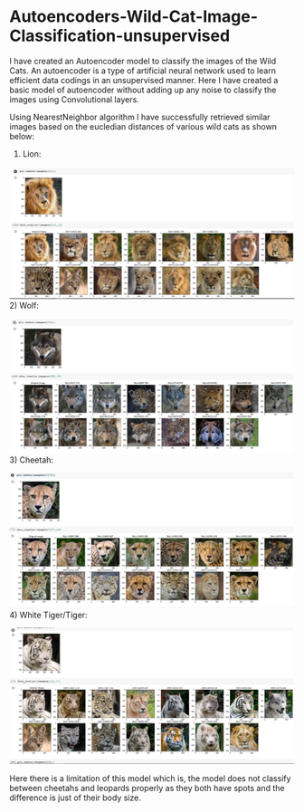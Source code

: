 # Autoencoders-Wild-Cat-Image-Classification-unsupervised

I have created an Autoencoder model to classify the images of the Wild Cats. An autoencoder is a type of artificial neural network used to learn efficient data codings in an unsupervised manner. Here I have created a basic model of autoencoder without adding up any noise to classify the images using Convolutional layers.

Using NearestNeighbor algorithm I have successfully retrieved similar images based on the eucledian distances of various wild cats as shown below:
1) Lion: 

![header image](https://github.com/AniketRele/Autoencoders-Wild-Cat-Image-Classification-unsupervised/blob/master/lion.PNG)
2) Wolf: 

![header image](https://github.com/AniketRele/Autoencoders-Wild-Cat-Image-Classification-unsupervised/blob/master/wolf.PNG)
3) Cheetah: 

![header image](https://github.com/AniketRele/Autoencoders-Wild-Cat-Image-Classification-unsupervised/blob/master/cheetah.PNG)
4) White Tiger/Tiger: 

![header image](https://github.com/AniketRele/Autoencoders-Wild-Cat-Image-Classification-unsupervised/blob/master/white_tiger.PNG)

Here there is a limitation of this model which is, the model does not classify between cheetahs and leopards properly as they both have spots and the difference is just of their body size. 
